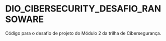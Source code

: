 # DIO_CIBERSECURITY_DESAFIO_RANSOWARE
Código para o desafio de projeto do Módulo 2 da trilha de Cibersegurança.
